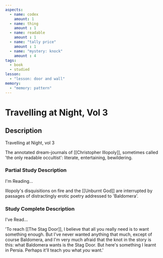 ```yaml
---
aspects: 
  - name: codex
    amount: 1
  - name: thing
    amount : 1
  - name: readable
    amount : 1
  - name: "tally price"
    amount : 1
  - name: "mystery: knock"
    amount : 4
tags:
  - book
  - studied
lesson:
  - "lesson: door and wall"
memory:
  - "memory: pattern"
---
```


# Travelling at Night, Vol 3

## Description
Travelling at Night, vol 3

The annotated dream-journals of [[Christopher Illopoly]], sometimes called 'the only readable occultist': literate, entertaining, bewildering.
### Partial Study Description
I'm Reading...

Illopoly's disquisitions on fire and the [[Unburnt God]] are interrupted by passages of distractingly erotic poetry addressed to 'Baldomera'.
### Study Complete Description
I've Read...

'To reach [[The Stag Door]], I believe that all you really need is to want something enough. But I've never wanted anything that much, except of course Baldomera, and I'm very much afraid that the knot in the story is this: what Baldomera wants is the Stag Door. But here's something I learnt in Persia. Perhaps it'll teach you what *you* want.'